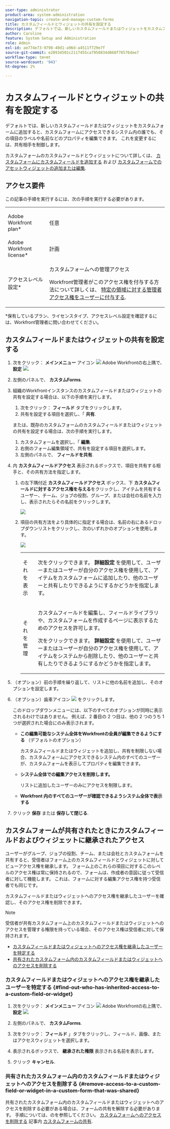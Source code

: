 ```yaml
---
user-type: administrator
product-area: system-administration
navigation-topic: create-and-manage-custom-forms
title: カスタムフィールドとウィジェットの共有を設定する
description: デフォルトでは、新しいカスタムフィールドまたはウィジェットをカスタムフォームに追加すると、カスタムフォームにアクセスできるシステム内の誰でも、その項目のラベルや名前などのプロパティを編集できます。 これを変更するには、共有相手を制御します。
author: Caroline
feature: System Setup and Administration
role: Admin
exl-id: ae774e73-9798-40d1-a96d-a4511f729e7f
source-git-commit: e20934501c2117455ca7950834d868f78576dee7
workflow-type: tm+mt
source-wordcount: '943'
ht-degree: 2%

---
```


# カスタムフィールドとウィジェットの共有を設定する

デフォルトでは、新しいカスタムフィールドまたはウィジェットをカスタムフォームに追加すると、カスタムフォームにアクセスできるシステム内の誰でも、その項目のラベルや名前などのプロパティを編集できます。 これを変更するには、共有相手を制御します。

カスタムフォームのカスタムフィールドとウィジェットについて詳しくは、 [カスタムフォームにカスタムフィールドを追加する](../../../administration-and-setup/customize-workfront/create-manage-custom-forms/add-a-custom-field-to-a-custom-form.md) および [カスタムフォームでのアセットウィジェットの追加または編集](../../../administration-and-setup/customize-workfront/create-manage-custom-forms/add-widget-or-edit-its-properties-in-a-custom-form.md).

## アクセス要件

この記事の手順を実行するには、次の手順を実行する必要があります。

<table style="table-layout:auto"> 
 <col> 
 <col> 
 <tbody> 
  <tr data-mc-conditions=""> 
   <td role="rowheader"> <p>Adobe Workfront plan*</p> </td> 
   <td>任意</td> 
  </tr> 
  <tr> 
   <td role="rowheader">Adobe Workfront license*</td> 
   <td>計画</td> 
  </tr> 
  <tr data-mc-conditions=""> 
   <td role="rowheader">アクセスレベル設定*</td> 
   <td> <p>カスタムフォームへの管理アクセス</p> <p>Workfront管理者がこのアクセス権を付与する方法について詳しくは、 <a href="../../../administration-and-setup/add-users/configure-and-grant-access/grant-users-admin-access-certain-areas.md" class="MCXref xref">特定の領域に対する管理者アクセス権をユーザーに付与する</a>.</p> </td> 
  </tr> 
 </tbody> 
</table>

&#42;保有しているプラン、ライセンスタイプ、アクセスレベル設定を確認するには、Workfront管理者に問い合わせてください。

## カスタムフィールドまたはウィジェットの共有を設定する

1. 次をクリック： **メインメニュー** アイコン ![](assets/main-menu-icon.png) Adobe Workfrontの右上隅で、 **設定** ![](assets/gear-icon-settings.png).

1. 左側のパネルで、 **カスタムForms**.
1. 組織のWorkfrontインスタンスのカスタムフィールドまたはウィジェットの共有を設定する場合は、以下の手順を実行します。

   1. 次をクリック： **フィールド** タブをクリックします。
   1. 共有を設定する項目を選択し、「 **共有**.

   または、既存のカスタムフォームのカスタムフィールドまたはウィジェットの共有を設定する場合は、次の手順を実行します。

   1. カスタムフォームを選択し、「 **編集**.
   1. 右側のフォーム編集領域で、共有を設定する項目を選択します。
   1. 左側のパネルで、 **フィールドを共有**.


1. 内 **カスタムフィールドアクセス** 表示されるボックスで、項目を共有する相手と、その共有方法を指定します。

   1. の左下隅付近 **カスタムフィールドアクセス** ボックス、下 **カスタムフィールドに対するアクセス権を与える**&#x200B;をクリックし、アイテムを共有するユーザー、チーム、ジョブの役割、グループ、または会社の名前を入力し、表示されたらその名前をクリックします。

      ![](assets/share-field-give-access-to.jpg)

   1. 項目の共有方法をより具体的に指定する場合は、名前の右にあるドロップダウンリストをクリックし、次のいずれかのオプションを使用します。

      ![](assets/share-field-view-mng-options.jpg)

      <table style="table-layout:auto"> 
       <col> 
       <col> 
       <tbody> 
        <tr> 
         <td role="rowheader">それを表示</td> 
         <td> <p>次をクリックできます。 <strong>詳細設定</strong> を使用して、ユーザーまたはユーザーが自分のアクセス権を使用して、アイテムをカスタムフォームに追加したり、他のユーザーと共有したりできるようにするかどうかを指定します。</p> </td> 
        </tr> 
        <tr> 
         <td role="rowheader">それを管理</td> 
         <td> <p>カスタムフィールドを編集し、フィールドライブラリや、カスタムフォームを作成するページに表示するためのアクセスを許可します。</p> <p>次をクリックできます。 <strong>詳細設定</strong> を使用して、ユーザーまたはユーザーが自分のアクセス権を使用して、アイテムをシステムから削除したり、他のユーザーと共有したりできるようにするかどうかを指定します。</p> </td> 
        </tr> 
       </tbody> 
      </table>

1. （オプション）前の手順を繰り返して、リストに他の名前を追加し、そのオプションを設定します。
1. （オプション）歯車アイコン ![](assets/gear-icon-settings.png) をクリックします。

   このドロップダウンメニューには、以下のすべてのオプションが同時に表示されるわけではありません。 例えば、2 番目の 2 つ目は、他の 2 つのうち 1 つが選択された場合にのみ表示されます。

   * **この編集可能なシステム全体をWorkfrontの全員が編集できるようにする** （デフォルトのオプション）

      カスタムフィールドまたはウィジェットを追加し、共有を制限しない場合、カスタムフォームにアクセスできるシステム内のすべてのユーザーが、カスタムフォームを表示してプロパティを編集できます。

   * **システム全体での編集アクセスを削除します。**

      リストに追加したユーザーのみにアクセスを制限します。

   * **Workfront 内のすべてのユーザーが確認できるようシステム全体で表示する**

1. クリック **保存** または **保存して閉じる**.

## カスタムフォームが共有されたときにカスタムフィールドおよびウィジェットに継承されたアクセス

ユーザーがグループ、ジョブの役割、チーム、または会社とカスタムフォームを共有すると、受信者はフォーム上のカスタムフィールドとウィジェットに対してビューアクセス権を継承します。 フォーム上のこれらの項目に対するこのレベルのアクセス権は常に保持されるので、フォームは、作成者の意図に従って受信者に対して機能します。 これは、フォームに対する編集アクセス権を持つ受信者でも同じです。

カスタムフィールドまたはウィジェットへのアクセス権を継承したユーザーを確認し、そのアクセス権を削除できます。

>[!NOTE]
>
>受信者が共有カスタムフォーム上のカスタムフィールドまたはウィジェットへのアクセスを管理する権限を持っている場合、そのアクセス権は受信者に対して保持されます。

* [カスタムフィールドまたはウィジェットへのアクセス権を継承したユーザーを特定する](#find-out-who-has-inherited-access-to-a-custom-field-or-widget)
* [共有されたカスタムフォーム内のカスタムフィールドまたはウィジェットへのアクセスを削除する](#remove-access-to-a-custom-field-or-widget-in-a-custom-form-that-was-shared)

### カスタムフィールドまたはウィジェットへのアクセス権を継承したユーザーを特定する {#find-out-who-has-inherited-access-to-a-custom-field-or-widget}

1. 次をクリック： **メインメニュー** アイコン ![](assets/main-menu-icon.png) Adobe Workfrontの右上隅で、 **設定** ![](assets/gear-icon-settings.png).

1. 左側のパネルで、 **カスタムForms**.
1. 次をクリック： **フィールド** 」タブをクリックし、フィールド、画像、またはアクセスウィジェットを選択します。
1. 表示されるボックスで、 **継承された権限** 表示される名前を表示します。
1. クリック **キャンセル**.

### 共有されたカスタムフォーム内のカスタムフィールドまたはウィジェットへのアクセスを削除する {#remove-access-to-a-custom-field-or-widget-in-a-custom-form-that-was-shared}

共有されたカスタムフォーム内のカスタムフィールドまたはウィジェットへのアクセスを削除する必要がある場合は、フォームの共有を解除する必要があります。 手順については、のを参照してください。 [カスタムフォームへのアクセスを削除する](../../../administration-and-setup/customize-workfront/create-manage-custom-forms/share-access-to-a-custom-form.md#unshare) 記事内 [カスタムフォームの共有](../../../administration-and-setup/customize-workfront/create-manage-custom-forms/share-access-to-a-custom-form.md).
